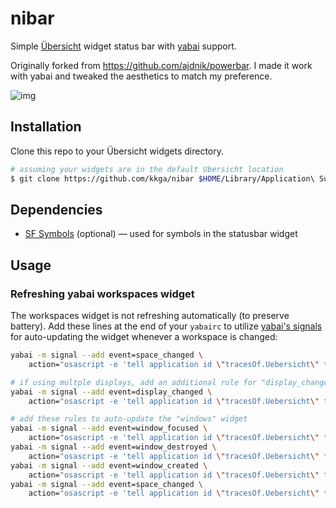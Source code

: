 # nibar

Simple [Übersicht](https://github.com/felixhageloh/uebersicht) widget status bar with [yabai](https://github.com/koekeishiya/yabai) support.

Originally forked from https://github.com/ajdnik/powerbar. I made it work with yabai and tweaked the aesthetics to match my preference.

![img](./ss.png)

## Installation

Clone this repo to your Übersicht widgets directory.

```bash
# assuming your widgets are in the default Übersicht location
$ git clone https://github.com/kkga/nibar $HOME/Library/Application\ Support/Übersicht/widgets/nibar
```

## Dependencies

- [SF Symbols](https://developer.apple.com/sf-symbols/) (optional) — used for symbols in the statusbar widget

## Usage

### Refreshing yabai workspaces widget

The workspaces widget is not refreshing automatically (to preserve battery). Add these lines at the end of your `yabairc` to utilize [yabai's signals](https://github.com/koekeishiya/yabai/wiki/Commands#automation-with-rules-and-signals) for auto-updating the widget whenever a workspace is changed:

```sh
yabai -m signal --add event=space_changed \
    action="osascript -e 'tell application id \"tracesOf.Uebersicht\" to refresh widget id \"nibar-spaces-jsx\"'"

# if using multple displays, add an additional rule for "display_changed" event
yabai -m signal --add event=display_changed \
    action="osascript -e 'tell application id \"tracesOf.Uebersicht\" to refresh widget id \"nibar-spaces-jsx\"'"
```

```sh
# add these rules to auto-update the "windows" widget
yabai -m signal --add event=window_focused \
    action="osascript -e 'tell application id \"tracesOf.Uebersicht\" to refresh widget id \"nibar-windows-jsx\"'"
yabai -m signal --add event=window_destroyed \
    action="osascript -e 'tell application id \"tracesOf.Uebersicht\" to refresh widget id \"nibar-windows-jsx\"'"
yabai -m signal --add event=window_created \
    action="osascript -e 'tell application id \"tracesOf.Uebersicht\" to refresh widget id \"nibar-windows-jsx\"'"
yabai -m signal --add event=space_changed \
    action="osascript -e 'tell application id \"tracesOf.Uebersicht\" to refresh widget id \"nibar-windows-jsx\"'"
```

